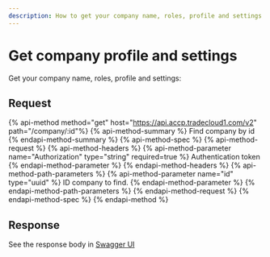 ```yaml
---
description: How to get your company name, roles, profile and settings.
---
```


# Get company profile and settings

Get your company name, roles, profile and settings:

## Request

{% api-method method="get" host="https://api.accp.tradecloud1.com/v2" path="/company/:id"%} 
{% api-method-summary %} Find company by id {% endapi-method-summary %}
{% api-method-spec %} 
{% api-method-request %} 
{% api-method-headers %} 
{% api-method-parameter name="Authorization" type="string" required=true %} Authentication token {% endapi-method-parameter %} 
{% endapi-method-headers %}
{% api-method-path-parameters %} 
{% api-method-parameter name="id" type="uuid" %} ID company to find. {% endapi-method-parameter %}
{% endapi-method-path-parameters %}
{% endapi-method-request %}
{% endapi-method-spec %}
{% endapi-method %}

## Response

See the response body in [Swagger UI](https://swagger-ui.accp.tradecloud1.com/?url=https://api.accp.tradecloud1.com/v2/company/specs.yaml#/company/findCompanyByIdRoute)
